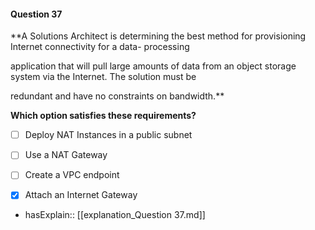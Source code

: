 #### Question  37

**A Solutions Architect is determining the best method for provisioning Internet connectivity for a data- processing

application that will pull large amounts of data from an object storage system via the Internet. The solution must be

redundant and have no constraints on bandwidth.**

**Which option satisfies these requirements?**

- [ ] Deploy NAT Instances in a public subnet

- [ ] Use a NAT Gateway

- [ ] Create a VPC endpoint

- [x] Attach an Internet Gateway

- hasExplain:: [[explanation_Question  37.md]]
